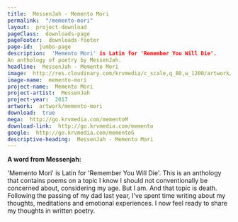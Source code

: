 ```yaml
---
title:  MessenJah - Memento Mori
permalink:  "/memento-mori"
layout:  project-download
pageClass:  downloads-page
pageFooter:  downloads-footer
page-id:  jumbo-page
description:  'Memento Mori' is Latin for 'Remember You Will Die'. 
An anthology of poetry by MessenJah.
headline:  MessenJah - Memento Mori
image:  http://res.cloudinary.com/krvmedia/c_scale,q_80,w_1200/artwork/memento-mori.jpg
image-name:  memento-mori
project-name:  Memento Mori
project-artist:  MessenJah
project-year:  2017
artwork:  artwork/memento-mori
download:  true
mega:  http://go.krvmedia.com/mementoM
download-link:  http://go.krvmedia.com/memento
google:  http://go.krvmedia.com/mementoG
descriptive-heading:  MessenJah - Memento Mori
---
```


**A word from Messenjah:**

'Memento Mori' is Latin for 'Remember You Will Die'. This is an anthology that contains poems on a topic I know I should not conventionally be concerned about, considering my age. But I am. And that topic is death. Following the passing of my dad last year, I've spent time writing about my thoughts, meditations and emotional experiences. I now feel ready to share my thoughts in written poetry.
